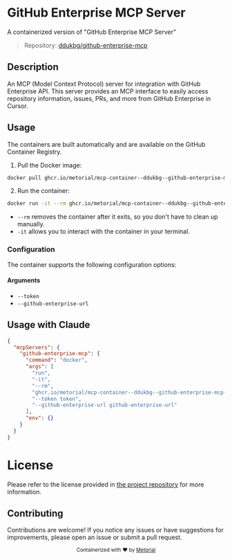 
# GitHub Enterprise MCP Server

A containerized version of "GitHub Enterprise MCP Server"

> Repository: [ddukbg/github-enterprise-mcp](https://github.com/ddukbg/github-enterprise-mcp)

## Description

An MCP (Model Context Protocol) server for integration with GitHub Enterprise API. This server provides an MCP interface to easily access repository information, issues, PRs, and more from GitHub Enterprise in Cursor.


## Usage

The containers are built automatically and are available on the GitHub Container Registry.

1. Pull the Docker image:

```bash
docker pull ghcr.io/metorial/mcp-container--ddukbg--github-enterprise-mcp--github-enterprise-mcp
```

2. Run the container:

```bash
docker run -it --rm ghcr.io/metorial/mcp-container--ddukbg--github-enterprise-mcp--github-enterprise-mcp 
```

- `--rm` removes the container after it exits, so you don't have to clean up manually.
- `-it` allows you to interact with the container in your terminal.


### Configuration

The container supports the following configuration options:


#### Arguments

- `--token`
- `--github-enterprise-url`






## Usage with Claude

```json
{
  "mcpServers": {
    "github-enterprise-mcp": {
      "command": "docker",
      "args": [
        "run",
        "-it",
        "--rm",
        "ghcr.io/metorial/mcp-container--ddukbg--github-enterprise-mcp--github-enterprise-mcp",
        "--token token",
        "--github-enterprise-url github-enterprise-url"
      ],
      "env": {}
    }
  }
}
```

# License

Please refer to the license provided in [the project repository](https://github.com/ddukbg/github-enterprise-mcp) for more information.

## Contributing

Contributions are welcome! If you notice any issues or have suggestions for improvements, please open an issue or submit a pull request.

<div align="center">
  <sub>Containerized with ❤️ by <a href="https://metorial.com">Metorial</a></sub>
</div>
  